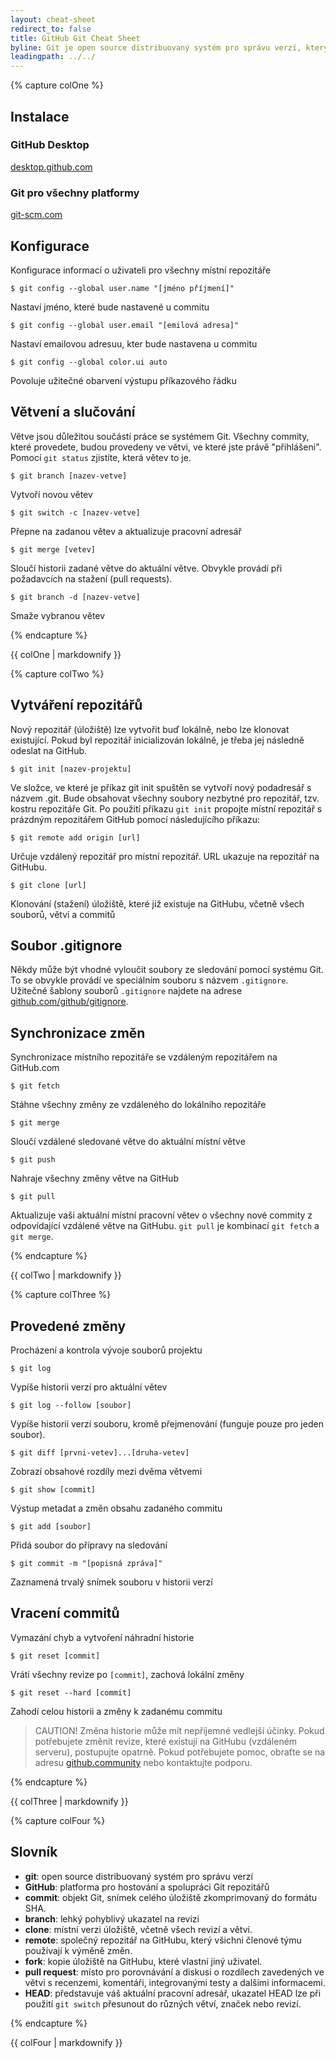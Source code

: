 ```yaml
---
layout: cheat-sheet
redirect_to: false
title: GitHub Git Cheat Sheet
byline: Git je open source distribuovaný systém pro správu verzí, který usnadňuje činnost na GitHubu na vašem notebooku nebo stolním počítači. Tento přehled shrnuje běžně používané pokyny příkazového řádku systému Git pro rychlou orientaci.
leadingpath: ../../
---
```


{% capture colOne %}
## Instalace

### GitHub Desktop
[desktop.github.com](https://desktop.github.com)

### Git pro všechny platformy
[git-scm.com](https://git-scm.com)

## Konfigurace
Konfigurace informací o uživateli pro všechny místní repozitáře

```$ git config --global user.name "[jméno příjmení]"```

Nastaví jméno, které bude nastavené u commitu

```$ git config --global user.email "[emilová adresa]"```

Nastaví emailovou adresuu, kter bude nastavena u commitu

```$ git config --global color.ui auto```

Povoluje užitečné obarvení výstupu příkazového řádku

## Větvení a slučování

Větve jsou důležitou součástí práce se systémem Git. Všechny commity, které provedete, budou provedeny ve větvi, ve které jste právě "přihlášeni". Pomocí `git status` zjistíte, která větev to je.

```$ git branch [nazev-vetve]```

Vytvoří novou větev

```$ git switch -c [nazev-vetve]```

Přepne na zadanou větev a aktualizuje pracovní adresář

```$ git merge [vetev]```

Sloučí historii zadané větve do aktuální větve. Obvykle provádí při požadavcích na stažení (pull requests).

```$ git branch -d [nazev-vetve]```

Smaže vybranou větev

{% endcapture %}
<div class="col-md-6">
{{ colOne | markdownify }}
</div>


{% capture colTwo %}

## Vytváření repozitářů

Nový repozitář (úložiště) lze vytvořit buď lokálně, nebo lze klonovat existující. Pokud byl repozitář inicializován lokálně, je třeba jej následně odeslat na GitHub.

```$ git init [nazev-projektu]```

Ve složce, ve které je příkaz git init spuštěn se vytvoří nový podadresář s názvem .git. Bude obsahovat všechny soubory nezbytné pro repozitář, tzv. kostru repozitáře Git. Po použití příkazu `git init` propojte místní repozitář s prázdným repozitářem GitHub pomocí následujícího příkazu:

```$ git remote add origin [url]```

Určuje vzdálený repozitář pro místní repozitář. URL ukazuje na repozitář na GitHubu.

```$ git clone [url]```

Klonování (stažení) úložiště, které již existuje na GitHubu, včetně všech souborů, větví a commitů

## Soubor .gitignore

Někdy může být vhodné vyloučit soubory ze sledování pomocí systému Git. To se obvykle provádí ve speciálním souboru s názvem `.gitignore`. Užitečné šablony souborů `.gitignore` najdete na adrese [github.com/github/gitignore](https://github.com/github/gitignore).

## Synchronizace změn

Synchronizace místního repozitáře se vzdáleným repozitářem na GitHub.com

```$ git fetch```

Stáhne všechny změny ze vzdáleného do lokálního repozitáře

```$ git merge```

Sloučí vzdálené sledované větve do aktuální místní větve

```$ git push```

Nahraje všechny změny větve na GitHub

```$ git pull```

Aktualizuje vaši aktuální místní pracovní větev o všechny nové commity z odpovídající vzdálené větve na GitHubu. `git pull` je kombinací `git fetch` a `git merge`.

{% endcapture %}
<div class="col-md-6">
{{ colTwo | markdownify }}
</div>
<div class="clearfix"></div>

{% capture colThree %}

## Provedené změny

Procházení a kontrola vývoje souborů projektu

```$ git log```

Vypíše historii verzí pro aktuální větev

```$ git log --follow [soubor]```

Vypíše historii verzí souboru, kromě přejmenování (funguje pouze pro jeden soubor).

```$ git diff [prvni-vetev]...[druha-vetev]```

Zobrazí obsahové rozdíly mezi dvěma větvemi

```$ git show [commit]```

Výstup metadat a změn obsahu zadaného commitu

```$ git add [soubor]```

Přidá soubor do přípravy na sledování

```$ git commit -m "[popisná zpráva]"```

Zaznamená trvalý snímek souboru v historii verzí

## Vracení commitů

Vymazání chyb a vytvoření náhradní historie

```$ git reset [commit]```

Vrátí všechny revize po `[commit]`, zachová lokální změny

```$ git reset --hard [commit]```

Zahodí celou historii a změny k zadanému commitu

> CAUTION! Změna historie může mít nepříjemné vedlejší účinky. Pokud potřebujete změnit revize, které existují na GitHubu (vzdáleném serveru), postupujte opatrně. Pokud potřebujete pomoc, obraťte se na adresu [github.community](https://github.community) nebo kontaktujte podporu.

{% endcapture %}
<div class="col-md-6">
{{ colThree | markdownify }}
</div>

{% capture colFour %}

## Slovník

- **git**: open source distribuovaný systém pro správu verzí
- **GitHub**: platforma pro hostování a spolupráci Git repozitářů
- **commit**: objekt Git, snímek celého úložiště zkomprimovaný do formátu SHA.
- **branch**: lehký pohyblivý ukazatel na revizi
- **clone**: místní verzi úložiště, včetně všech revizí a větví.
- **remote**: společný repozitář na GitHubu, který všichni členové týmu používají k výměně změn.
- **fork**: kopie úložiště na GitHubu, které vlastní jiný uživatel.
- **pull request**: místo pro porovnávání a diskusi o rozdílech zavedených ve větvi s recenzemi, komentáři, integrovanými testy a dalšími informacemi.
- **HEAD**: představuje váš aktuální pracovní adresář, ukazatel HEAD lze při použití `git switch` přesunout do různých větví, značek nebo revizí.

{% endcapture %}
<div class="col-md-6">
{{ colFour | markdownify }}
</div>
<div class="clearfix"></div>
